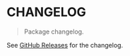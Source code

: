 # CHANGELOG

> Package changelog.

See [GitHub Releases](https://github.com/stdlib-js/simulate-iter-sawtooth-wave/releases) for the changelog.